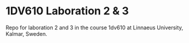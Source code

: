 # 1DV610 Laboration 2 & 3
Repo for laboration 2 and 3 in the course 1dv610 at Linnaeus University, Kalmar, Sweden.